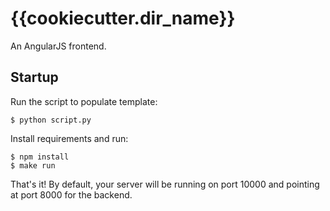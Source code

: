 # {{cookiecutter.dir_name}}
An AngularJS frontend.

## Startup
Run the script to populate template:
```console
$ python script.py
```

Install requirements and run:
```console
$ npm install
$ make run
```

That's it! By default, your server will be running on port 10000 and pointing at
port 8000 for the backend.
